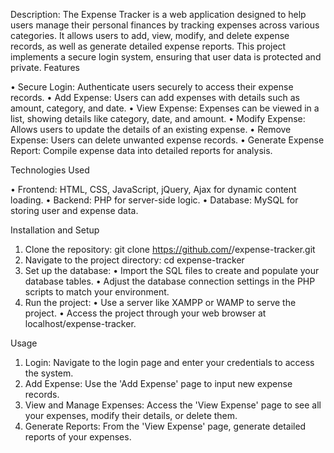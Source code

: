 Description:
The Expense Tracker is a web application designed to help users manage their personal finances by tracking expenses across various categories. It allows users to add, view, modify, and delete expense records, as well as generate detailed expense reports. This project implements a secure login system, ensuring that user data is protected and private.
Features

•	Secure Login: Authenticate users securely to access their expense records.
•	Add Expense: Users can add expenses with details such as amount, category, and date.
•	View Expense: Expenses can be viewed in a list, showing details like category, date, and amount.
•	Modify Expense: Allows users to update the details of an existing expense.
•	Remove Expense: Users can delete unwanted expense records.
•	Generate Expense Report: Compile expense data into detailed reports for analysis.

Technologies Used

•	Frontend: HTML, CSS, JavaScript, jQuery, Ajax for dynamic content loading.
•	Backend: PHP for server-side logic.
•	Database: MySQL for storing user and expense data.

Installation and Setup
1.	Clone the repository: git clone https://github.com/<your-username>/expense-tracker.git
2.	Navigate to the project directory: cd expense-tracker
3.	Set up the database:
•	Import the SQL files to create and populate your database tables.
•	Adjust the database connection settings in the PHP scripts to match your environment.
4.	Run the project:
•	Use a server like XAMPP or WAMP to serve the project.
•	Access the project through your web browser at localhost/expense-tracker.


Usage
1.	Login: Navigate to the login page and enter your credentials to access the system.
2.	Add Expense: Use the 'Add Expense' page to input new expense records.
3.	View and Manage Expenses: Access the 'View Expense' page to see all your expenses, modify their details, or delete them.
4.	Generate Reports: From the 'View Expense' page, generate detailed reports of your expenses.

